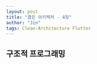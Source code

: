 ```yaml
---
layout: post
title: "클린 아키텍처 - 4장"
author: "Jin"
tags: Clean-Architecture Flutter
---
```


## 구조적 프로그래밍
